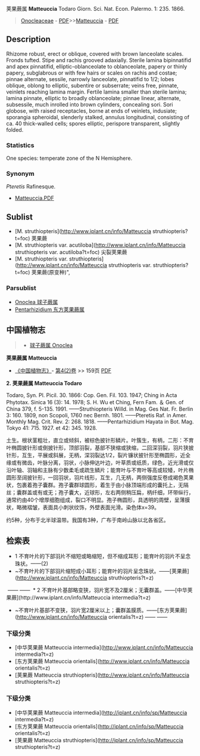 荚果蕨属 **Matteuccia** Todaro Giorn. Sci. Nat. Econ. Palermo. 1: 235. 1866.

> [Onocleaceae](http://www.iplant.cn/info/Onocleaceae?t=foc) - [PDF](http://www.iplant.cn/foc/pdf/Onocleaceae.pdf)>>[Matteuccia](http://www.iplant.cn/info/Matteuccia?t=foc) - [PDF](http://www.iplant.cn/foc/pdf/Matteuccia.pdf)

## Description

Rhizome robust, erect or oblique, covered with brown lanceolate scales. Fronds tufted. Stipe and rachis grooved adaxially. Sterile lamina bipinnatifid and apex pinnatifid, elliptic-oblanceolate to oblanceolate, papery or thinly papery, subglabrous or with few hairs or scales on rachis and costae; pinnae alternate, sessile, narrowly lanceolate, pinnatifid to 1/2; lobes oblique, oblong to elliptic, subentire or subserrate; veins free, pinnate, veinlets reaching lamina margin. Fertile lamina smaller than sterile lamina; lamina pinnate, elliptic to broadly oblanceolate; pinnae linear, alternate, subsessile, much inrolled into brown cylinders, concealing sori. Sori globose, with raised receptacles, borne at ends of veinlets, indusiate; sporangia spheroidal, slenderly stalked, annulus longitudinal, consisting of ca. 40 thick-walled cells; spores elliptic, perispore transparent, slightly folded.

### Statistics
One species: temperate zone of the N Hemisphere.

### Synonym
*Pteretis* Rafinesque.

* [Matteuccia.PDF](http://www.iplant.cn/foc/pdf/Matteuccia.pdf)

## Sublist

* [M.  struthiopteris](http://www.iplant.cn/info/Matteuccia struthiopteris?t=foc)
 荚果蕨
* [M.  struthiopteris var. acutiloba](http://www.iplant.cn/info/Matteuccia struthiopteris var. acutiloba?t=foc)
 尖裂荚果蕨
* [M.  struthiopteris var. struthiopteris](http://www.iplant.cn/info/Matteuccia struthiopteris var. struthiopteris?t=foc) 荚果蕨(原变种)",

### Parsublist

* [Onoclea  球子蕨属](http://www.iplant.cn/info/Onoclea?t=foc)
* [Pentarhizidium  东方荚果蕨属](http://www.iplant.cn/info/Pentarhizidium?t=foc)

## 中国植物志

> * [球子蕨属  Onoclea](http://www.iplant.cn/info/Onoclea?t=z)

**荚果蕨属 Matteuccia**

* [《中国植物志》](http://www.iplant.cn/frps)- [第4(2)卷](http://www.iplant.cn/frps/vol/4(2)) >> 159页 [PDF](http://www.iplant.cn/frps/pdf/4(2)/159y.pdf)

**2. 荚果蕨属 Matteuccia Todaro**

Todaro, Syn. Pl. Picil. 30. 1866: Cop. Gen. Fil. 103. 1947; Ching in Acta Phytotax. Sinica 16 (3): 14. 1978; S. H. Wu et Ching, Fern Fam. ＆ Gen. of China 379, f. 5-135. 1991. ——Struthiopteris Willd. in Mag. Ges Nat. Fr. Berlin 3: 160. 1809, non Scopoli, 1760 nec Bernh. 1801. ——Pteretis Raf. in Amer. Monthly Mag. Crit. Rev. 2: 268. 1818. ——Pentarhizidium Hayata in Bot. Mag. Tokyo 41: 715. 1927. et 42: 345. 1928.

土生。根状茎粗壮，直立或倾斜，被棕色披针形鳞片。叶簇生，有柄，二形：不育叶椭圆披针形或倒披针形，顶部羽裂，基部不狭缩或狭缩，二回深羽裂，羽片狭披针形，互生，平展或斜展，无柄，深羽裂达1/2，裂片镰状披针形至椭圆形，近全缘或有微齿，叶脉分离，羽状，小脉伸达叶边，叶草质或纸质，绿色，近光滑或仅沿叶轴、羽轴和主脉有少数柔毛或疏生鳞片；能育叶与不育叶等高或较矮，叶片椭圆形至阔披针形，一回羽状，羽片线形，互生，几无柄，两侧强度反卷成褐色荚果状，包裹着孢子囊群。孢子囊群球圆形，着生于由小脉顶端形成的囊托上，无隔丝；囊群盖或有或无；孢子囊大，近球形，左右两侧稍压扁，柄纤细，环带纵行，通常约由40个增厚细胞组成，裂口不明显。孢子椭圆形，具透明的周壁，呈薄膜状，略微褶皱，表面具小刺状纹饰，外壁表面光滑。染色体x=39。

约5种，分布于北半球温带。我国有3种，广布于南岭山脉以北各省区。

## 检索表

* 1 不育叶片的下部羽片不缩短或略缩短，但不缩成耳形；能育叶的羽片不呈念珠状。——(2)
* ~不育叶片的下部羽片缩短成小耳形；能育叶的羽片呈念珠状。——[荚果蕨](http://www.iplant.cn/info/Matteuccia struthiopteris?t=z)
</td></tr><tr><td>&nbsp;——&nbsp;——&nbsp;</td></tr>
* 2 不育叶片基部略变狭，羽片宽不及2厘米；无囊群盖。——[中华荚果蕨](http://www.iplant.cn/info/Matteuccia intermedia?t=z)

* ~不育叶片基部不变狭，羽片宽2厘米以上；囊群盖膜质。——[东方荚果蕨](http://www.iplant.cn/info/Matteuccia orientalis?t=z)</td></tr><tr><td>&nbsp;——&nbsp;——&nbsp;</td></tr>
### 下级分类
* [中华荚果蕨  Matteuccia intermedia](http://www.iplant.cn/info/Matteuccia intermedia?t=z)
* [东方荚果蕨  Matteuccia orientalis](http://www.iplant.cn/info/Matteuccia orientalis?t=z)
* [荚果蕨  Matteuccia struthiopteris](http://www.iplant.cn/info/Matteuccia struthiopteris?t=z)

### 下级分类
* [中华荚果蕨  Matteuccia intermedia](http://iplant.cn/info/sp/Matteuccia intermedia?t=z)
* [东方荚果蕨  Matteuccia orientalis](http://iplant.cn/info/sp/Matteuccia orientalis?t=z)
* [荚果蕨  Matteuccia struthiopteris](http://iplant.cn/info/sp/Matteuccia struthiopteris?t=z)
